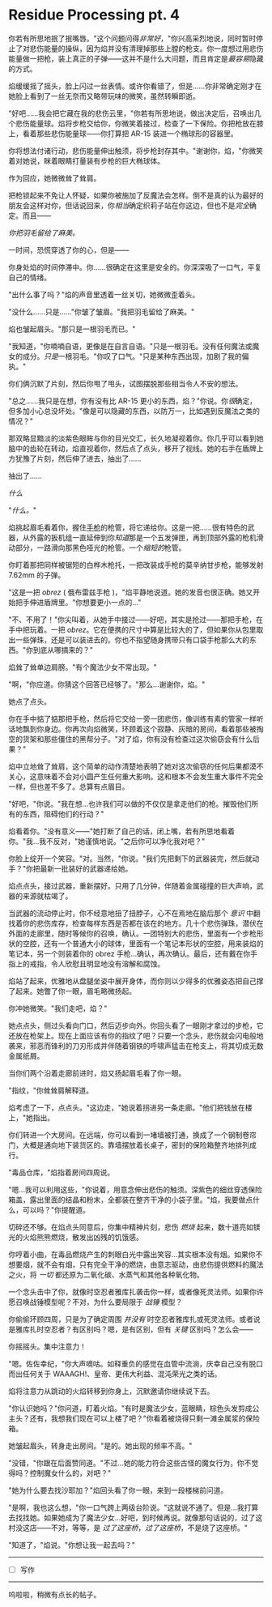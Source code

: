 # Residue Processing pt. 4

你若有所思地抿了抿嘴唇。"这个问题问得*非常好*，"你兴高采烈地说，同时暂时停止了对悲伤能量的操纵，因为焰并没有清理掉那些上膛的枪支。你一度想过用悲伤能量做一把枪，装上真正的子弹——这并不是什么大问题，而且肯定是*最容易*隐藏的方式。

焰缓缓摇了摇头，脸上闪过一丝表情。或许你看错了，但是……你非常确定刚才在她脸上看到了一丝无奈而又略带玩味的微笑，虽然转瞬即逝。

"好吧……我会把它藏在我的悲伤云里，"你若有所思地说，做出决定后，召唤出几个悲伤能量球。焰将步枪交给你，你微笑着接过，检查了一下保险。你把枪放在膝上，看着那些悲伤能量球——你打算把 AR-15 装进一个椭球形的容器里。

你将想法付诸行动，悲伤能量伸出触须，将步枪封存其中。"谢谢你，焰，"你微笑着对她说，眯着眼睛打量装有步枪的巨大椭球体。

作为回应，她微微耸了耸肩。

把枪锁起来不免让人怀疑，如果你被施加了反魔法会怎样。倒不是真的认为最好的朋友会这样对你，但话说回来，你*相当*确定织莉子站在你这边，但也不是*完全*确定。而且——

*你把羽毛留给了麻美。*

一时间，恐慌穿透了你的心，但是——

你身处焰的时间停滞中。你……很确定在这里是安全的。你深深吸了一口气，平复自己的情绪。

"出什么事了吗？"焰的声音里透着一丝关切，她微微歪着头。

"没什么……只是……"你皱了皱眉。"我把羽毛留给了麻美。"

焰也皱起眉头。"那只是一根羽毛而已。"

"我知道，"你喃喃自语，更像是在自言自语。"只是一根羽毛。没有任何魔法或魔女的成分。*只是*一根羽毛。"你叹了口气。"只是某种东西出现，加剧了我的偏执。"

你们俩沉默了片刻，然后你甩了甩头，试图摆脱那些相当令人不安的想法。

"总之……我只是在想，你有没有比 AR-15 更小的东西，焰？"你说。你*很*确定，但多加小心总没坏处。"像是可以隐藏的东西，以防万一，比如遇到反魔法之类的情况？"

那双略显黯淡的淡紫色眼眸与你的目光交汇，长久地凝视着你。你几乎可以看到她脑中的齿轮在转动，焰直视着你，然后点了点头，移开了视线。她的右手在盾牌上方犹豫了片刻，然后伸了进去，抽出了……

抽出了……

*什么*

"*什么。*"

焰挑起眉毛看着你，握住[手枪](https://i.imgur.com/zbiQ0D1.png)的枪管，将它递给你。这是一把……很有特色的武器，从外露的扳机组一直延伸到你*知道*那是一个五发弹匣，再到顶部外露的枪机滑动部分，一路滑向那黑色哑光的枪管。一个*缩短的*枪管。

你盯着那把同样被锯短的白桦木枪托，一把改装成手枪的莫辛纳甘步枪，能够发射 7.62mm 的子弹。

"这是一把 *obrez* ( 俄布雷兹手枪 )，"焰平静地说道。她的发音也很正确。她又开始把手伸进盾牌里。"你想要更小一点的..."

"不、不用了！"你尖叫着，从她手中接过——好吧，其实是抢过——那把手枪，在手中把玩着。一把 *obrez*。它在便携的尺寸中算是比较大的了，但如果你从包里取出一些弹珠，还是可以装进去的。你也不指望随身携带只有口袋手枪那么大的东西。"你到底从哪搞来的？" 

焰耸了耸单边肩膀。"有个魔法少女不常出现。"

"啊，"你应道。你猜这个回答已经够了。"那么...谢谢你，焰。"

她点了点头。

你在手中掂了掂那把手枪，然后将它交给一旁一团悲伤，像训练有素的管家一样听话地飘到你身边。你再次向焰微笑，环顾着这个寂静、灰暗的房间，看着那些被掏空的货架和那些僵住的黑帮分子。"对了焰，你有没有检查过这次偷窃会有什么后果？"

焰中立地耸了耸肩，这个简单的动作清楚地表明了她对这次偷窃的任何后果都漠不关心，这意味着不会对小圆产生任何重大影响。这和根本不会发生重大事件不完全一样，但也差不多了。总算有点眉目。

"好吧，"你说。"我在想...也许我们可以做的不仅仅是拿走他们的枪。摧毁他们所有的东西，阻碍他们的行动？" 

焰看着你。"没有意义——"她打断了自己的话，闭上嘴，若有所思地看着你。"我...我不反对，"她谨慎地说。"之后你可以净化我对吧？"

你脸上绽开一个笑容。"对。当然，"你说。"我们先把剩下的武器装完，然后就动手？"你把最新一批装好的武器递给她。

焰点点头，接过武器，重新摆好。只用了几分钟，伴随着金属碰撞的巨大声响，武器的来源就枯竭了。

当武器的流动停止时，你不经意地扭了扭脖子，心不在焉地在脑后那个 *意识* 中翻找着你的悲伤库存，检查每样东西是否都在该在的地方。几十个悲伤弹珠，潜伏在外面的走廊里，随时等候你的召唤，确认。一团特别大的悲伤，里面有一个步枪形状的空腔，还有一个普通大小的球体，里面有一个笔记本形状的空腔，用来装焰的笔记本，另一个则装着你的 obrez 手枪...确认，再次确认。最后，还有戴在你手指上的戒指，令人欣慰且明显地没有溶解和腐蚀。

焰站了起来，优雅地从盘腿坐姿中展开身体，而你则以少得多的优雅姿态把自己撑了起来。她瞥了你一眼，眉毛略微扬起。

你冲她微笑。"我们走吧，焰？"

她点点头，侧过头看向门口，然后迈步向外。你回头看了一眼刚才拿过的步枪，它还放在枪架上。现在上面应该有你的指纹了吧？只要一个念头，悲伤就会闪电般地袭来，邪恶而锋利的刀刃形成并伴随着钢铁的呼啸声猛击在枪支上，将其切成无数金属纸屑。

当你们两个沿着走廊前进时，焰又扬起眉毛看了你一眼。

"指纹，"你耸耸肩解释道。

焰考虑了一下，点点头。"这边走，"她说着拐进另一条走廊。"他们把钱放在楼上，"她指出。

你们转进一个大房间。在远端，你可以看到一堵墙被打通，换成了一个钢制卷帘门，大概是通向地下装货区的。靠墙摆放着长桌子，密封的保险箱整齐地排列成行。

"毒品仓库，"焰指着房间四周说。

"嗯...我可以利用这些，"你说着，用意念伸出悲伤的触须。深紫色的细丝穿透保险箱盖，露出里面的结晶和粉末，全都装在整齐干净的小袋子里。"焰，我要做点什么，可以吗？"你提醒道。

切碎还不够。在焰点头同意后，你集中精神片刻，悲伤 *燃烧* 起来，数十道亮如镁光的火焰熊熊燃烧，散发出凶残的饥饿感。

你哼着小曲，在毒品燃烧产生的刺眼白光中露出笑容...其实根本没有烟。如果你不想要烟，就不会有烟，只有完全干净的燃烧，由意志驱动，由悲伤提供燃料的魔法之火，将 *一切* 都还原为二氧化碳、水蒸气和其他各种氧化物。 

一个念头击中了你，就像时空忍者雅库扎袭击你一样，或者像死灵法师。如果你许愿召唤战锤模型呢？不对，为什么要局限于 *战锤* 模型？  

你偷偷环顾四周，只是为了确定周围 *并没有* 时空忍者雅库扎或死灵法师。或者说是雅库扎时空忍者？有区别吗？嗯，是有区别，但有 *关键* 区别吗？怎么会——

你摇摇头。集中注意力！  

"嗯。佐佐幸纪，"你大声嘀咕。如释重负的感觉在血管中流淌，庆幸自己没有脱口而出任何关于 WAAAGH!、皇帝、更伟大利益、混沌荣光之类的话。

焰将注意力从跳动的火焰转移到你身上，沉默邀请你继续说下去。

"你认识她吗？"你问道，盯着火焰。"有时是魔法少女，蓝眼睛，棕色头发剪成公主头？还有，我想我们现在可以上楼了吧？"你看着被烧得只剩一滩金属浆的保险箱。

她皱起眉头，转身走出房间。"是的。她出现的频率不高。"

"没错，"你跟在后面赞同道。"不过...她的能力符合这些古怪的魔女行为，你不觉得吗？控制魔女什么的，对吧？"

"她为什么要去找沙耶加？"焰回头看了你一眼，来到一段楼梯前问道。

"是啊，我也这么想，"你一口气跨上两级台阶说。"这就说不通了。但是...我打算去找找她。如果她成为了魔法少女...好吧，到时候再说。就像那句话说的，过了这村没这店——不对，等等，是 *过了这座桥*，*过了这座桥*，不是烧了这座桥。"

"知道了，"焰说。"你想让我一起去吗？" 

---

- [ ] 写作

---

呜啦啦，稍微有点长的帖子。
